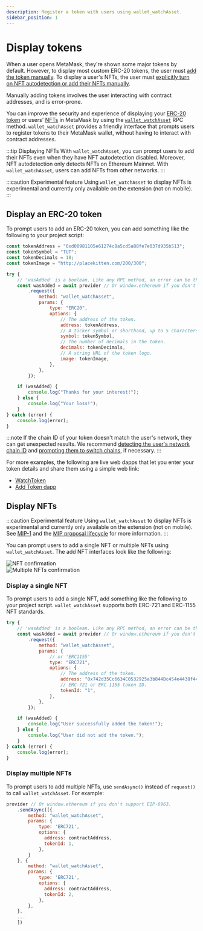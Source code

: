 ```yaml
---
description: Register a token with users using wallet_watchAsset.
sidebar_position: 1
---
```


# Display tokens

When a user opens MetaMask, they're shown some major tokens by default.
However, to display most custom ERC-20 tokens, the user must [add the token
manually](https://support.metamask.io/hc/en-us/articles/360015489031-How-to-display-tokens-in-MetaMask#h_01FWH492CHY60HWPC28RW0872H).
To display a user's NFTs, the user must [explicitly turn on NFT autodetection or add their NFTs
manually](https://support.metamask.io/hc/en-us/articles/360058238591-NFT-tokens-in-your-MetaMask-wallet).

Manually adding tokens involves the user interacting with contract addresses, and is error-prone.

You can improve the security and experience of displaying your
[ERC-20 token](#register-an-erc-20-token) or users' [NFTs](#register-nfts) in MetaMask by using the
[`wallet_watchAsset`](/wallet/reference/wallet_watchasset) RPC method.
`wallet_watchAsset` provides a friendly interface that prompts users to register tokens to their
MetaMask wallet, without having to interact with contract addresses.

:::tip Displaying NFTs
With `wallet_watchAsset`, you can prompt users to add their NFTs even when they have NFT
autodetection disabled.
Moreover, NFT autodetection only detects NFTs on Ethereum Mainnet.
With `wallet_watchAsset`, users can add NFTs from other networks.
:::

:::caution Experimental feature
Using `wallet_watchAsset` to display NFTs is experimental and currently only available on the
extension (not on mobile).
:::

## Display an ERC-20 token

To prompt users to add an ERC-20 token, you can add something like the following to your project script:

```javascript
const tokenAddress = "0xd00981105e61274c8a5cd5a88fe7e037d935b513";
const tokenSymbol = "TUT";
const tokenDecimals = 18;
const tokenImage = "http://placekitten.com/200/300";

try {
    // 'wasAdded' is a boolean. Like any RPC method, an error can be thrown.
    const wasAdded = await provider // Or window.ethereum if you don't support EIP-6963.
        .request({
            method: "wallet_watchAsset",
            params: {
                type: "ERC20",
                options: {
                    // The address of the token.
                    address: tokenAddress,
                    // A ticker symbol or shorthand, up to 5 characters.
                    symbol: tokenSymbol,
                    // The number of decimals in the token.
                    decimals: tokenDecimals,
                    // A string URL of the token logo.
                    image: tokenImage,
                },
            },
        });

    if (wasAdded) {
        console.log("Thanks for your interest!");
    } else {
        console.log("Your loss!");
    }
} catch (error) {
    console.log(error);
}
```

:::note
If the chain ID of your token doesn't match the user's network, they can get unexpected results.
We recommend [detecting the user's network chain ID](../manage-networks/detect-network.md) and
[prompting them to switch chains](/wallet/reference/wallet_switchethereumchain), if necessary.
:::

For more examples, the following are live web dapps that let you enter your token details and share
them using a simple web link:

- [WatchToken](https://vittominacori.github.io/watch-token/create/)
- [Add Token dapp](https://metamask.github.io/Add-Token/#edit)

## Display NFTs

:::caution Experimental feature
Using `wallet_watchAsset` to display NFTs is experimental and currently only available on the
extension (not on mobile).
See [MIP-1](https://github.com/MetaMask/metamask-improvement-proposals/blob/main/MIPs/mip-1.md)
and the [MIP proposal lifecycle](https://github.com/MetaMask/metamask-improvement-proposals/blob/main/PROCESS-GUIDE.md#proposal-lifecycle)
for more information.
:::

You can prompt users to add a single NFT or multiple NFTs using `wallet_watchAsset`.
The add NFT interfaces look like the following:

<div class="row">
    <div class="column">
        <img src={require("../../assets/watchasset-nft.png").default} alt="NFT confirmation" style={{border: '1px solid black'}} />
    </div>
    <div class="column">
        <img src={require("../../assets/watchasset-nft-2.png").default} alt="Multiple NFTs confirmation" style={{border: '1px solid black'}} />
    </div>
</div>

### Display a single NFT

To prompt users to add a single NFT, add something like the following to your project script.
`wallet_watchAsset` supports both ERC-721 and ERC-1155 NFT standards.

```javascript
try {
    // 'wasAdded' is a boolean. Like any RPC method, an error can be thrown.
    const wasAdded = await provider // Or window.ethereum if you don't support EIP-6963.
        .request({
            method: "wallet_watchAsset",
            params: {
                // or 'ERC1155'
                type: "ERC721",
                options: {
                    // The address of the token.
                    address: "0x742d35Cc6634C0532925a3b844Bc454e4438f44e",
                    // ERC-721 or ERC-1155 token ID.
                    tokenId: "1",
                },
            },
        });

    if (wasAdded) {
        console.log("User successfully added the token!");
    } else {
        console.log("User did not add the token.");
    }
} catch (error) {
    console.log(error);
}
```

### Display multiple NFTs

To prompt users to add multiple NFTs, use `sendAsync()` instead of
`request()` to call `wallet_watchAsset`.
For example:

```javascript
provider // Or window.ethereum if you don't support EIP-6963.
    .sendAsync([{
        method: "wallet_watchAsset",
        params: {
            type: 'ERC721',
            options: {
              address: contractAddress,
              tokenId: 1,
            },
        }
    }, {
        method: "wallet_watchAsset",
        params: {
            type: 'ERC721',
            options: {
              address: contractAddress,
              tokenId: 2,
            },
        },
    },
    ...
    ])
```
